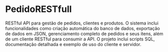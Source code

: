 # PedidoRESTfull
RESTful API para gestão de pedidos, clientes e produtos. O sistema inclui funcionalidades como criação automática do banco de dados, exportação de dados em JSON, gerenciamento completo de pedidos e seus itens, além de um cliente RESTful para consumir a API. O projeto inclui scripts SQL, documentação detalhada e exemplo de uso do cliente e servidor.
